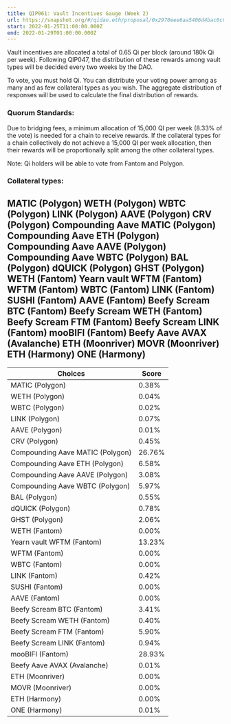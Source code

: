 ```yaml
---
title: QIP061: Vault Incentives Gauge (Week 2)
url: https://snapshot.org/#/qidao.eth/proposal/0x2970eee6aa5406d4bac0c0a1a3d8b18f34c736160606dd62e09234ebffbda5ad
start: 2022-01-25T11:00:00.000Z
end: 2022-01-29T01:00:00.000Z
---
```

Vault incentives are allocated a total of 0.65 Qi per block (around 180k Qi per week). Following QIP047, the distribution of these rewards among vault types will be decided every two weeks by the DAO.

To vote, you must hold Qi. You can distribute your voting power among as many and as few collateral types as you wish. The aggregate distribution of responses will be used to calculate the final distribution of rewards.

### Quorum Standards:

Due to bridging fees, a minimum allocation of 15,000 QI per week (8.33% of the vote) is needed for a chain to receive rewards. If the collateral types for a chain collectively do not achieve a 15,000 QI per week allocation, then their rewards will be proportionally split among the other collateral types.

Note: Qi holders will be able to vote from Fantom and Polygon.

### Collateral types:

MATIC (Polygon)
WETH (Polygon)
WBTC (Polygon)
LINK (Polygon)
AAVE (Polygon)
CRV (Polygon)
Compounding Aave MATIC (Polygon)
Compounding Aave ETH (Polygon)
Compounding Aave AAVE (Polygon)
Compounding Aave WBTC (Polygon)
BAL (Polygon)
dQUICK (Polygon)
GHST (Polygon)
WETH (Fantom)
Yearn vault WFTM (Fantom)
WFTM (Fantom)
WBTC (Fantom)
LINK (Fantom)
SUSHI (Fantom)
AAVE (Fantom)
Beefy Scream BTC (Fantom)
Beefy Scream WETH (Fantom)
Beefy Scream FTM (Fantom)
Beefy Scream LINK (Fantom)
mooBIFI (Fantom)
Beefy Aave AVAX (Avalanche)
ETH (Moonriver)
MOVR (Moonriver)
ETH (Harmony)
ONE (Harmony)
---
| Choices | Score |
| --- | --- |
| MATIC (Polygon) | 0.38% |
| WETH (Polygon) | 0.04% |
| WBTC (Polygon) | 0.02% |
| LINK (Polygon) | 0.07% |
| AAVE (Polygon) | 0.01% |
| CRV (Polygon) | 0.45% |
| Compounding Aave MATIC (Polygon) | 26.76% |
| Compounding Aave ETH (Polygon) | 6.58% |
| Compounding Aave AAVE (Polygon) | 3.08% |
| Compounding Aave WBTC (Polygon) | 5.97% |
| BAL (Polygon) | 0.55% |
| dQUICK (Polygon) | 0.78% |
| GHST (Polygon) | 2.06% |
| WETH (Fantom) | 0.00% |
| Yearn vault WFTM (Fantom) | 13.23% |
| WFTM (Fantom) | 0.00% |
| WBTC (Fantom) | 0.00% |
| LINK (Fantom) | 0.42% |
| SUSHI (Fantom) | 0.00% |
| AAVE (Fantom) | 0.00% |
| Beefy Scream BTC (Fantom) | 3.41% |
| Beefy Scream WETH (Fantom) | 0.40% |
| Beefy Scream FTM (Fantom) | 5.90% |
| Beefy Scream LINK (Fantom) | 0.94% |
| mooBIFI (Fantom) | 28.93% |
| Beefy Aave AVAX (Avalanche) | 0.01% |
| ETH (Moonriver) | 0.00% |
| MOVR (Moonriver) | 0.00% |
| ETH (Harmony) | 0.00% |
| ONE (Harmony) | 0.01% |

